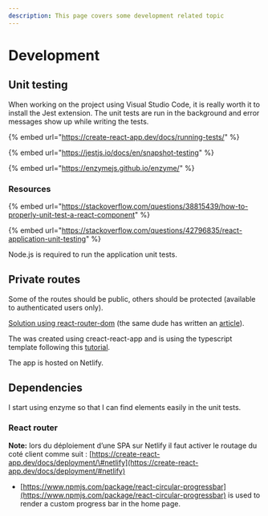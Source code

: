 ```yaml
---
description: This page covers some development related topic
---
```


# Development

## Unit testing

When working on the project using Visual Studio Code, it is really worth it to install the Jest extension. The unit tests are run in the background and error messages show up while writing the tests.

{% embed url="https://create-react-app.dev/docs/running-tests/" %}

{% embed url="https://jestjs.io/docs/en/snapshot-testing" %}

{% embed url="https://enzymejs.github.io/enzyme/" %}

### Resources

{% embed url="https://stackoverflow.com/questions/38815439/how-to-properly-unit-test-a-react-component" %}

{% embed url="https://stackoverflow.com/questions/42796835/react-application-unit-testing" %}

Node.js is required to run the application unit tests.

## Private routes

Some of the routes should be public, others should be protected \(available to authenticated users only\).

[Solution using react-router-dom](https://stackoverflow.com/questions/43164554/how-to-implement-authenticated-routes-in-react-router-4) \(the same dude has written an [article](https://ui.dev/react-router-v4-protected-routes-authentication/)\).

The was created using creact-react-app and is using the typescript template following this [tutorial](https://create-react-app.dev/docs/getting-started).

The app is hosted on Netlify.

## Dependencies

I start using enzyme so that I can find elements easily in the unit tests.

### React router

**Note:** lors du déploiement d’une SPA sur Netlify il faut activer le routage du coté client comme suit : [https://create-react-app.dev/docs/deployment/\#netlify](https://create-react-app.dev/docs/deployment/#netlify)

* [https://www.npmjs.com/package/react-circular-progressbar](https://www.npmjs.com/package/react-circular-progressbar) is used to render a custom progress bar in the home page.


